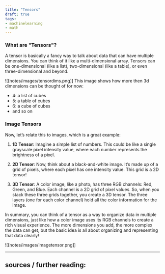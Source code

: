 ```yaml
---
title: "Tensors"
draft: true
tags:
- machinelearning
- math
---
```


### What are "Tensors"?

A tensor is basically a fancy way to talk about data that can have multiple dimensions. You can think of it like a multi-dimensional array. Tensors can be one-dimensional (like a list), two-dimensional (like a table), or even three-dimensional and beyond.

![[notes/images/tensordims.png]]
This image shows how more then 3d dimensions can be thought of for now:
- 4: a list of cubes
- 5: a table of cubes 
- 6: a cube of cubes
- and so on

### Image Tensors

Now, let’s relate this to images, which is a great example:

1. **1D Tensor**: Imagine a simple list of numbers. This could be like a single grayscale pixel intensity value, where each number represents the brightness of a pixel.

2. **2D Tensor**: Now, think about a black-and-white image. It’s made up of a grid of pixels, where each pixel has one intensity value. This grid is a 2D tensor!

3. **3D Tensor**: A color image, like a photo, has three RGB channels: Red, Green, and Blue. Each channel is a 2D grid of pixel values. So, when you stack these three grids together, you create a 3D tensor. The three layers (one for each color channel) hold all the color information for the image.

In summary, you can think of a tensor as a way to organize data in multiple dimensions, just like how a color image uses its RGB channels to create a rich visual experience. The more dimensions you add, the more complex the data can get, but the basic idea is all about organizing and representing that data clearly!

![[notes/images/imagetensor.png]]

---
sources / further reading:
- 